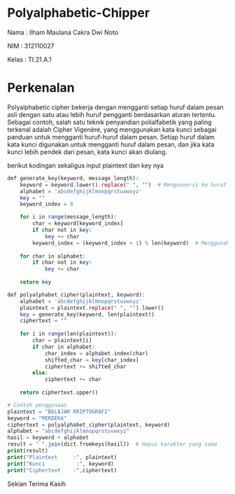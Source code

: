 # Polyalphabetic-Chipper

<p>Nama    : Ilham Maulana Cakra Dwi Noto</p>
<p>NIM     : 312110027</p>
<p>Kelas   : TI.21.A.1</p>
<h1>Perkenalan</h1>

Polyalphabetic cipher bekerja dengan mengganti setiap huruf dalam pesan asli dengan satu atau lebih huruf pengganti berdasarkan aturan tertentu. Sebagai contoh, salah satu teknik penyandian polialfabetik yang paling terkenal adalah Cipher Vigenère, yang menggunakan kata kunci sebagai panduan untuk mengganti huruf-huruf dalam pesan. Setiap huruf dalam kata kunci digunakan untuk mengganti huruf dalam pesan, dan jika kata kunci lebih pendek dari pesan, kata kunci akan diulang.

berikut kodingan sekaligus input plaintext dan key nya

```php
def generate_key(keyword, message_length):
    keyword = keyword.lower().replace(" ", "")  # Mengonversi ke huruf kecil dan menghapus spasi
    alphabet = 'abcdefghijklmnopqrstuvwxyz'
    key = ""
    keyword_index = 0

    for i in range(message_length):
        char = keyword[keyword_index]
        if char not in key:
            key += char
        keyword_index = (keyword_index + 1) % len(keyword)  # Menggunakan modulo untuk melingkupi kunci jika pesan lebih panjang dari kunci
    
    for char in alphabet:
        if char not in key:
            key += char
    
    return key

def polyalphabet_cipher(plaintext, keyword):
    alphabet = 'abcdefghijklmnopqrstuvwxyz'
    plaintext = plaintext.replace(" ", "").lower()
    key = generate_key(keyword, len(plaintext))
    ciphertext = ""
    
    for i in range(len(plaintext)):
        char = plaintext[i]
        if char in alphabet:
            char_index = alphabet.index(char)
            shifted_char = key[char_index]
            ciphertext += shifted_char
        else:
            ciphertext += char
    
    return ciphertext.upper()

# Contoh penggunaan
plaintext = "BELAJAR KRIPTOGRAFI"
keyword = "MERDEKA"
ciphertext = polyalphabet_cipher(plaintext, keyword)
alphabet = "abcdefghijklmnopqrstuvwxyz"
hasil = keyword + alphabet
result = " ".join(dict.fromkeys(hasil))  # Hapus karakter yang sama
print(result)
print("Plaintext     :", plaintext)
print("Kunci          :", keyword)
print("Ciphertext    :",ciphertext)

```
Sekian Terima Kasih
